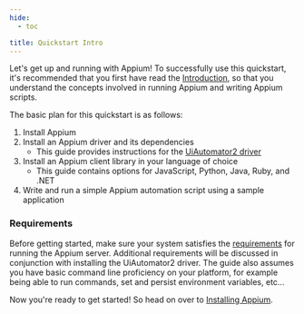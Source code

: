 ```yaml
---
hide:
  - toc

title: Quickstart Intro
---
```


Let's get up and running with Appium! To successfully use this quickstart, it's recommended that
you first have read the [Introduction](../intro/index.md), so that you understand the concepts involved in
running Appium and writing Appium scripts.

The basic plan for this quickstart is as follows:

1. Install Appium
1. Install an Appium driver and its dependencies
    - This guide provides instructions for the [UiAutomator2 driver](https://github.com/appium/appium-uiautomator2-driver)
1. Install an Appium client library in your language of choice
    - This guide contains options for JavaScript, Python, Java, Ruby, and .NET
1. Write and run a simple Appium automation script using a sample application

### Requirements

Before getting started, make sure your system satisfies the
[requirements](../quickstart/requirements.md) for running the Appium server. Additional requirements
will be discussed in conjunction with installing the UiAutomator2 driver. The guide also assumes
you have basic command line proficiency on your platform, for example being able to run commands, set
and persist environment variables, etc...

Now you're ready to get started! So head on over to [Installing Appium](./install.md).
